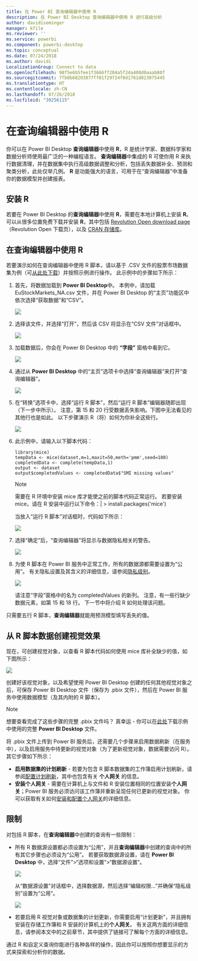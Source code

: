 ```yaml
---
title: 在 Power BI 查询编辑器中使用 R
description: 在 Power BI Desktop 查询编辑器中使用 R 进行高级分析
author: davidiseminger
manager: kfile
ms.reviewer: ''
ms.service: powerbi
ms.component: powerbi-desktop
ms.topic: conceptual
ms.date: 07/24/2018
ms.author: davidi
LocalizationGroup: Connect to data
ms.openlocfilehash: 98f5e6b5fee1f3666ff204a5f2da400d0aaab80f
ms.sourcegitcommit: 7fb0b68203877ff01f29724f0d1761d023075445
ms.translationtype: HT
ms.contentlocale: zh-CN
ms.lasthandoff: 07/26/2018
ms.locfileid: "39256115"
---
```

# <a name="using-r-in-query-editor"></a>在查询编辑器中使用 R
你可以在 Power BI Desktop **查询编辑器**中使用 **R**，R 是统计学家、数据科学家和数据分析师使用最广泛的一种编程语言。 **查询编辑器**中集成的 R 可使你用 R 来执行数据清理，并在数据集中执行高级数据调整和分析，包括丢失数据补全、预测和聚类分析，此处仅举几例。 **R** 是功能强大的语言，可用于在“查询编辑器”中准备你的数据模型并创建报表。

## <a name="installing-r"></a>安装 R
若要在 Power BI Desktop 的**查询编辑器**中使用 **R**，需要在本地计算机上安装 **R**。 可以从很多位置免费下载并安装 **R**，其中包括 [Revolution Open download page](https://mran.revolutionanalytics.com/download/)（Revolution Open 下载页），以及 [CRAN 存储库](https://cran.r-project.org/bin/windows/base/)。

## <a name="using-r-in-query-editor"></a>在查询编辑器中使用 R
若要演示如何在查询编辑器中使用 R 脚本，请以基于 .CSV 文件的股票市场数据集为例（可[从此处下载](http://download.microsoft.com/download/F/8/A/F8AA9DC9-8545-4AAE-9305-27AD1D01DC03/EuStockMarkets_NA.csv)）并按照示例进行操作。 此示例中的步骤如下所示：

1. 首先，将数据加载到 **Power BI Desktop**中。 本例中，请加载 EuStockMarkets_NA.csv 文件，并在 Power BI Desktop 的“主页”功能区中依次选择“获取数据”和“CSV”。

   ![](media/desktop-r-in-query-editor/r-in-query-editor_1.png)
2. 选择该文件，并选择“打开”，然后该 CSV 将显示在“CSV 文件”对话框中。

   ![](media/desktop-r-in-query-editor/r-in-query-editor_2.png)
3. 加载数据后，你会在 Power BI Desktop 中的 **“字段”** 窗格中看到它。

   ![](media/desktop-r-in-query-editor/r-in-query-editor_3.png)
4. 通过从 **Power BI Desktop** 中的“主页”选项卡中选择“查询编辑器”来打开“查询编辑器”。

   ![](media/desktop-r-in-query-editor/r-in-query-editor_4.png)
5. 在“转换”选项卡中，选择“运行 R 脚本”，然后“运行 R 脚本”编辑器随即出现（下一步中所示）。 注意，第 15 和 20 行受数据丢失影响。下图中无法看见的其他行也是如此。 以下步骤演示 R（将）如何为你补全这些行。

   ![](media/desktop-r-in-query-editor/r-in-query-editor_5d.png)
6. 此示例中，请输入以下脚本代码：

       library(mice)
       tempData <- mice(dataset,m=1,maxit=50,meth='pmm',seed=100)
       completedData <- complete(tempData,1)
       output <- dataset
       output$completedValues <- completedData$"SMI missing values"

   > [!NOTE]
   > 需要在 R 环境中安装 mice 库才能使之前的脚本代码正常运行。 若要安装 mice，请在 R 安装中运行以下命令：|      > install.packages('mice')
   > 
   > 

   当放入“运行 R 脚本”对话框时，代码如下所示：

   ![](media/desktop-r-in-query-editor/r-in-query-editor_5b.png)
7. 选择“确定”后，“查询编辑器”将显示与数据隐私相关的警告。

   ![](media/desktop-r-in-query-editor/r-in-query-editor_6.png)
8. 为使 R 脚本在 Power BI 服务中正常工作，所有的数据源都需要设置为“公用”。 有关隐私设置及其含义的详细信息，请参阅[隐私级别](desktop-privacy-levels.md)。

   ![](media/desktop-r-in-query-editor/r-in-query-editor_7.png)

   请注意“字段”窗格中的名为 completedValues 的新列。 注意，有一些行缺少数据元素，如第 15 和 18 行。 下一节中将介绍 R 如何处理该问题。


只需要五行 R 脚本，**查询编辑器**就能用预测模型填写丢失的值。

## <a name="creating-visuals-from-r-script-data"></a>从 R 脚本数据创建视觉效果
现在，可创建视觉对象，以查看 R 脚本代码如何使用 mice 库补全缺少的值，如下图所示：

![](media/desktop-r-in-query-editor/r-in-query-editor_8a.png)

创建好该视觉对象，以及希望使用 Power BI Desktop 创建的任何其他视觉对象之后，可保存 Power BI Desktop 文件（保存为 .pbix 文件），然后在 Power BI 服务中使用数据模型（及其内附的 R 脚本）。

> [!NOTE]
> 想要查看完成了这些步骤的完整 .pbix 文件吗？ 真幸运 - 你可以在[此处](http://download.microsoft.com/download/F/8/A/F8AA9DC9-8545-4AAE-9305-27AD1D01DC03/Complete%20Values%20with%20R%20in%20PQ.pbix)下载示例中使用的完整 **Power BI Desktop** 文件。

将 .pbix 文件上传到 Power BI 服务后，还需要几个步骤来启用数据刷新（在服务中），以及启用服务中待更新的视觉对象（为了更新视觉对象，数据需要访问 R）。 其它步骤如下所示：

* **启用数据集的计划刷新** - 若要为包含 R 脚本数据集的工作簿启用计划刷新，请参阅[配置计划刷新](refresh-scheduled-refresh.md)，其中也包含有关 **个人网关** 的信息。
* **安装个人网关** - 需要在计算机上与文件和 R 安装位置相同的位置安装**个人网关**；Power BI 服务必须访问该工作簿并重新呈现任何已更新的视觉对象。 你可以获取有关如何[安装和配置个人网关](service-gateway-personal-mode.md)的详细信息。

## <a name="limitations"></a>限制
对包括 R 脚本，在**查询编辑器**中创建的查询有一些限制：

* 所有 R 数据源设置都必须设置为“公用”，并且**查询编辑器**中创建的查询中的所有其它步骤也必须设为“公用”。 若要获取数据源设置，请在 **Power BI Desktop** 中，选择“文件”>“选项和设置”>“数据源设置”。

  ![](media/desktop-r-in-query-editor/r-in-query-editor_9.png)

  从“数据源设置”对话框中，选择数据源，然后选择“编辑权限...”并确保“隐私级别”设置为“公用”。

  ![](media/desktop-r-in-query-editor/r-in-query-editor_10.png)    
* 若要启用 R 视觉对象或数据集的计划更新，你需要启用“计划更新”，并且拥有安装在存储工作簿和 R 安装的计算机上的**个人网关**。 有关这两方面的详细信息，请参阅本文中的之前章节，其中提供了链接可了解每个方面的详细信息。

通过 R 和自定义查询你能进行各种各样的操作，因此你可以按照你想要显示的方式来探索和分析你的数据。

